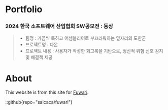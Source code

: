 # Portfolio
### 2024 한국 소프트웨어 산업협회 SW공모전 : **동상**
> - 팀명 : 가끔씩 툭하고 어셈블리어로 부끄러워하는 옆자리의 도한군
> - 프로젝트명 : 다온
> - 프로젝트 내용 : 사용자가 작성한 회고록을 기반으로, 정신적 위험 신호 감지 및 해결책 제공



# About
This website is from this site for [Fuwari](https://github.com/saicaca/fuwari).

::github{repo="saicaca/fuwari"}